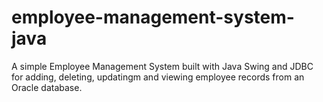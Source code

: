 # employee-management-system-java 
A simple Employee Management System built with Java Swing and JDBC for adding, deleting, updatingm and viewing employee records from an Oracle database.
